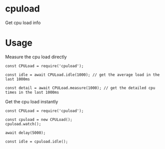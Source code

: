# cpuload
Get cpu load info

# Usage

Measure the cpu load directly

```
const CPULoad = require('cpuload');

const idle = await CPULoad.idle(1000); // get the average load in the last 1000ms

const detail = await CPULoad.measure(1000); // get the detailed cpu times in the last 1000ms
```

Get the cpu load instantly

```
const CPULoad = require('cpuload');

const cpuload = new CPULoad();
cpuload.watch();

await delay(5000);

const idle = cpuload.idle();
```
